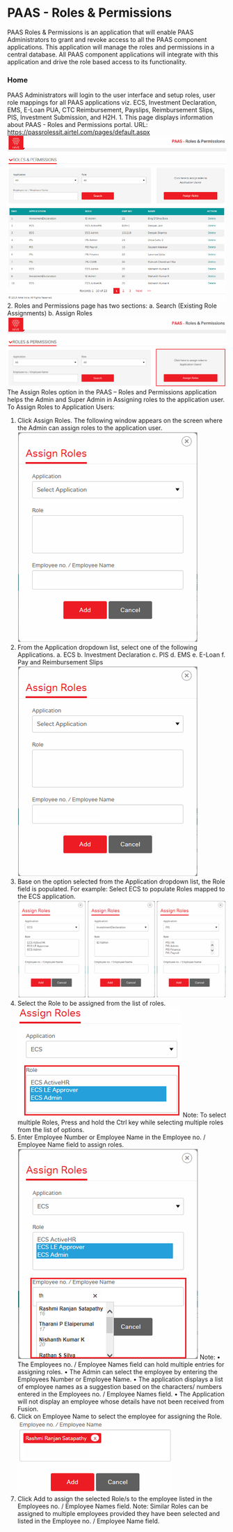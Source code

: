 <!-- TITLE: Paas Roles Permissions -->
<!-- SUBTITLE: A quick summary of Paas Roles Permissions -->

# PAAS - Roles & Permissions

PAAS Roles & Permissions is an application that will enable PAAS Administrators to grant and revoke access to all the PAAS component applications. This application will manage the roles and permissions in a central database. All PAAS component applications will integrate with this application and drive the role based access to its functionality.

### Home

PAAS Administrators will login to the user interface and setup roles, user role mappings for all PAAS applications viz. ECS, Investment Declaration, EMS, E-Loan PUA, CTC Reimbursement, Payslips, Reimbursement Slips, PIS, Investment Submission, and H2H.
                                                      1.	This page displays information about PAAS - Roles and Permissions portal.
                                                            URL: https://passrolessit.airtel.com/pages/default.aspx
																														![Rp 1](/uploads/rp-1.png "Rp 1")
																												2.	Roles and Permissions page has two sections:
																															a.	Search (Existing Role Assignments)
																															b.	Assign Roles
																															![Rp 2](/uploads/rp-2.png "Rp 2")
The Assign Roles option in the PAAS – Roles and Permissions application helps the Admin and Super Admin in Assigning roles to the application user.
To Assign Roles to Application Users:
1.	Click Assign Roles.
The following window appears on the screen where the Admin can assign roles to the application user.
																																																		![Rp 3](/uploads/rp-3.png "Rp 3")
2.	From the Application dropdown list, select one of the following Applications.
			a.	ECS
			b.	Investment Declaration
			c.	PIS
			d.	EMS
			e.	E-Loan
			f.	Pay and Reimbursement Slips
																																																			![Rp 3](/uploads/roles/rp-3.png "Rp 3")
3.	Base on the option selected from the Application dropdown list, the Role field is populated. For example: Select ECS to populate Roles mapped to the ECS application.
     ![Rp 5](/uploads/rp-5.png "Rp 5")
4.	Select the Role to be assigned from the list of roles.
![Rp 6](/uploads/rp-6.png "Rp 6")
Note: To select multiple Roles, Press and hold the Ctrl key while selecting multiple roles from the list of options.
5.	Enter Employee Number or Employee Name in the Employee no. / Employee Name field to assign roles.
![Rp 7](/uploads/rp-7.png "Rp 7")
Note:
•	The Employees no. / Employee Names field can hold multiple entries for assigning roles.
•	The Admin can select the employee by entering the Employees Number or Employee Name.
•	The application displays a list of employee names as a suggestion based on the characters/ numbers entered in the Employees no. / Employee Names field.
•	The Application will not display an employee whose details have not been received from Fusion.
6.	Click on Employee Name to select the employee for assigning the Role.
![Rp 8](/uploads/rp-8.png "Rp 8")
7.	Click Add to assign the selected Role/s to the employee listed in the Employees no. / Employee Names field.
Note: Similar Roles can be assigned to multiple employees provided they have been selected and listed in the Employee no. / Employee Name field.







																														

